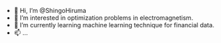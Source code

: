- 👋 Hi, I’m @ShingoHiruma
- 👀 I’m interested in optimization problems in electromagnetism.
- 🌱 I’m currently learning machine learning technique for financial data.
- 📫 ...

<!---
ShingoHiruma/ShingoHiruma is a ✨ special ✨ repository because its `README.md` (this file) appears on your GitHub profile.
You can click the Preview link to take a look at your changes.
--->
